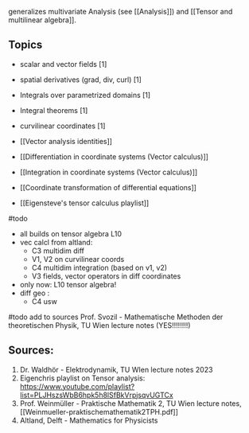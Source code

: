 generalizes multivariate Analysis (see [[Analysis]]) and [[Tensor and multilinear algebra]].


## Topics
- scalar and vector fields [1]
- spatial derivatives (grad, div, curl) [1]
- Integrals over parametrized domains [1]
- Integral theorems [1]
- curvilinear coordinates [1]

- [[Vector analysis identities]]

- [[Differentiation in coordinate systems (Vector calculus)]]
- [[Integration in coordinate systems (Vector calculus)]] 
- [[Coordinate transformation of differential equations]]
- [[Eigensteve's tensor calculus playlist]]




#todo 
- all builds on tensor algebra L10
- vec calcl from altland:
	- C3 multidim diff
	- V1, V2 on curvilinear coords
	- C4 multidim integration (based on v1, v2)
	- V3 fields, vector operators in diff coordinates
- only now: L10 tensor algebra! 
- diff geo :
	- C4 usw


#todo add to sources Prof. Svozil - Mathematische Methoden der theoretischen Physik, TU Wien lecture notes (YES!!!!!!!!)

## Sources:
1. Dr. Waldhör - Elektrodynamik, TU WIen lecture notes 2023
2. Eigenchris playlist on Tensor analysis: https://www.youtube.com/playlist?list=PLJHszsWbB6hpk5h8lSfBkVrpjsqvUGTCx
3. Prof. Weinmüller - Praktische Mathematik 2, TU Wien lecture notes, [[Weinmueller-praktischemathematik2TPH.pdf]]
4. Altland, Delft - Mathematics for Physicists